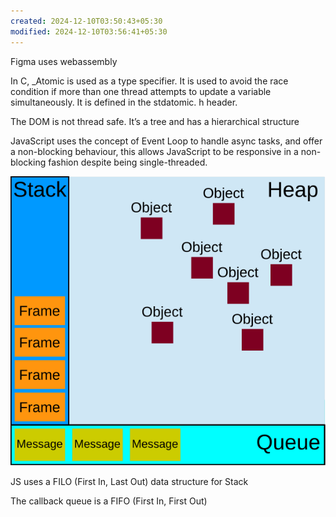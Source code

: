 ```yaml
---
created: 2024-12-10T03:50:43+05:30
modified: 2024-12-10T03:56:41+05:30
---
```


Figma uses webassembly

In C, _Atomic is used as a type specifier. It is used to avoid the race condition if more than one thread attempts to update a variable simultaneously. It is defined in the stdatomic. h header.

The DOM is not thread safe. It’s a tree and has a hierarchical structure

JavaScript uses the concept of Event Loop to handle async tasks, and offer a non-blocking behaviour, this allows JavaScript to be responsive in a non-blocking fashion despite being single-threaded.

![Image](./61581742ddb0c5f6e0fbb4deb21e05a5.svg)

JS uses a FILO (First In, Last Out) data structure for Stack

The callback queue is a FIFO (First In, First Out)
